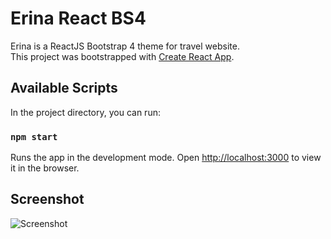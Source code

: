 # Erina React BS4

Erina is a ReactJS Bootstrap 4 theme for travel website. <br/>
This project was bootstrapped with [Create React App](https://github.com/facebook/create-react-app).


## Available Scripts

In the project directory, you can run:

### `npm start`

Runs the app in the development mode. Open [http://localhost:3000](http://localhost:3000) to view it in the browser.

## Screenshot
![Screenshot](/screenshot.jpg)

